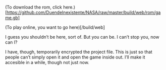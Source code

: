 (To download the rom, click here.)[https://github.com/DuendeInexistente/NASA/raw/master/build/web/rom/game.gb]

(To play online, you want to go here)[/build/web]

I guess you shouldn’t be here, sort of. But you can be. I can’t stop you, now can I?

I have, though, temporarily encrypted the project file. This is just so that people can’t simply open it and open the game inside out. I’ll make it accesible in a while, though not just now.
